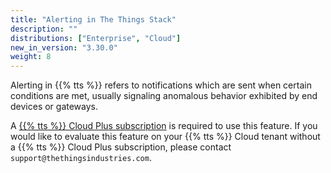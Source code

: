 ```yaml
---
title: "Alerting in The Things Stack"
description: ""
distributions: ["Enterprise", "Cloud"]
new_in_version: "3.30.0"
weight: 8
---
```


Alerting in {{% tts %}} refers to notifications which are sent when certain conditions are met, usually signaling anomalous behavior exhibited by end devices or gateways.

<!--more-->

A [{{% tts %}} Cloud Plus subscription](https://www.thethingsindustries.com/stack/plans/) is required to use this feature.
If you would like to evaluate this feature on your {{% tts %}} Cloud tenant without a {{% tts %}} Cloud Plus subscription, please contact `support@thethingsindustries.com`.
